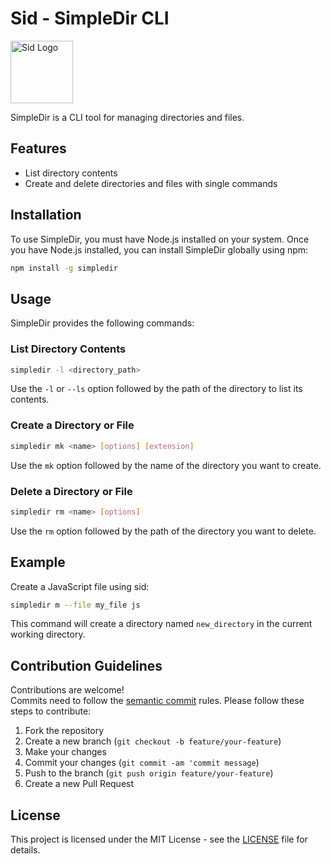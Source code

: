 # Sid - SimpleDir CLI

<img src="https://cdn.discordapp.com/attachments/1078480166457725048/1237421760140415006/karxem_Ice_Age_Character_Animated_Style_An_animated_style_avata_ef3bb569-b545-4577-9f0c-5f8b0809213c.png?ex=663b9651&is=663a44d1&hm=478834d3b2a21008e8da42e7394fe0daef048d97598e0839fa0937e551341805&" alt="Sid Logo" width="100" height="100">

SimpleDir is a CLI tool for managing directories and files.

## Features

- List directory contents
- Create and delete directories and files with single commands

## Installation

To use SimpleDir, you must have Node.js installed on your system. Once you have Node.js installed, you can install SimpleDir globally using npm:

```bash
npm install -g simpledir
```

## Usage

SimpleDir provides the following commands:

### List Directory Contents

```bash
simpledir -l <directory_path>
```

Use the `-l` or `--ls` option followed by the path of the directory to list its contents.

### Create a Directory or File

```bash
simpledir mk <name> [options] [extension]
```

Use the `mk` option followed by the name of the directory you want to create.

### Delete a Directory or File

```bash
simpledir rm <name> [options]
```

Use the `rm` option followed by the path of the directory you want to delete.

## Example
Create a JavaScript file using sid:
```bash
simpledir m --file my_file js
```

This command will create a directory named `new_directory` in the current working directory.

## Contribution Guidelines

Contributions are welcome! <br>
Commits need to follow the [semantic commit](https://www.conventionalcommits.org/en/v1.0.0/) rules. Please follow these steps to contribute:

1. Fork the repository
2. Create a new branch (`git checkout -b feature/your-feature`)
3. Make your changes
4. Commit your changes (`git commit -am 'commit message`)
5. Push to the branch (`git push origin feature/your-feature`)
6. Create a new Pull Request

## License

This project is licensed under the MIT License - see the [LICENSE](https://github.com/Karxem/simpledir-cli/blob/main/LICENSE) file for details.
